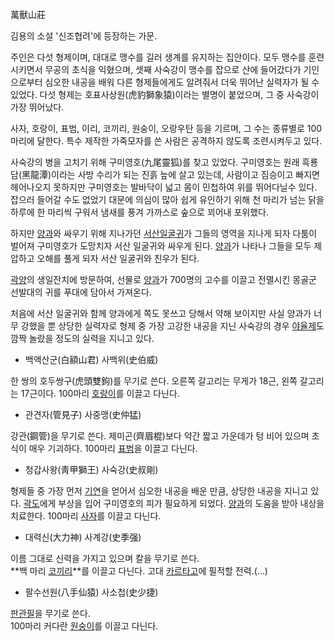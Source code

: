 萬獸山莊  

김용의 소설 '신조협려'에 등장하는 가문.  

주인은 다섯 형제이며, 대대로 맹수를 길러 생계를 유지하는 집안이다. 모두 맹수를 훈련시키면서 무공의 초식을 익혔으며, 셋째 사숙강이 맹수를
잡으로 산에 들어갔다가 기인으로부터 심오한 내공을 배워 다른 형제들에게도 알려줘서 더욱 뛰어난 실력자가 될 수 있었다. 다섯 형제는
호표사상원(虎豹獅象猿)이라는 별명이 붙었으며, 그 중 사숙강이 가장 뛰어났다.  

사자, 호랑이, 표범, 이리, 코끼리, 원숭이, 오랑우탄 등을 기르며, 그 수는 종류별로 100마리에 달한다. 특수 제작한 가죽모자를 쓴
사람은 공격하지 않도록 조련시켜두고 있다.  

사숙강의 병을 고치기 위해 구미영호(九尾靈狐)를 찾고 있었다. 구미영호는 원래 흑룡담(黑龍潭)이라는 사방 수리가 되는 진흙 늪에 살고
있는데, 사람이고 짐승이고 빠지면 헤어나오지 못하지만 구미영호는 발바닥이 넓고 몸이 민첩하여 위를 뛰어다닐수 있다. 잡으러 들어갈 수도
없었기 대문에 의심이 많아 쉽게 유인하기 위해 천 마리가 넘는 닭을 하루에 한 마리씩 구워서 냄새를 풍겨 가까스로 숲으로 꾀어내 포위했다.  

하지만 [양과](%EC%96%91%EA%B3%BC.md)와 싸우기 위해 지나가던 [서산일굴귀](%EC%84%9C%EC%82%B0%20%EC%9D%BC%EA%B5%B4%EA%B7%80.md)가 그들의 영역을 지나게 되자
다툼이 벌어져 구미영호가 도망치자 서산 일굴귀와 싸우게 된다. [양과](%EC%96%91%EA%B3%BC.md)가 나타나 그들을 모두
제압하고 오해를 풀게 되자 서산 일굴귀와 친우가 된다.

[곽양](%EA%B3%BD%EC%96%91.md)의 생일잔치에 방문하여, 선물로
[양과](%EC%96%91%EA%B3%BC.md)가 700명의 고수를 이끌고 전멸시킨 몽골군 선발대의 귀를 푸대에 담아서 가져온다.

처음에 서산 일굴귀와 함께 양과에게 쪽도 못쓰고 당해서 약해 보이지만 사실 양과가 너무 강했을 뿐 상당한 실력자로 형제 중 가장 고강한
내공을 지닌 사숙강의 경우 [야율제](%EC%95%BC%EC%9C%A8%EC%A0%9C.md)도 깜짝 놀랐을 정도의 실력을 지니고
있다.

  * 백액산군(白額山君) 사백위(史伯威)  

한 쌍의 호두쌍구(虎頭雙鉤)를 무기로 쓴다. 오른쪽 갈고리는 무게가 18근, 왼쪽 갈고리는 17근이다. 100마리
[호랑이](%ED%98%B8%EB%9E%91%EC%9D%B4.md)를 이끌고 다닌다.

  * 관견자(管見子) 사중맹(史仲猛)  

강관(鋼管)을 무기로 쓴다. 제미곤(齊眉棍)보다 약간 짧고 가운데가 텅 비어 있으며 초식이 매우 기괴하다. 100마리
[표범](%ED%91%9C%EB%B2%94.md)을 이끌고 다닌다.

  * 청갑사왕(靑甲獅王) 사숙강(史叔剛)  

형제들 중 가장 먼저 [기연](%EA%B8%B0%EC%97%B0.md)을 얻어서 심오한 내공을 배운 만큼, 상당한 내공을 지니고 있다.
[곽도](%EA%B3%BD%EB%8F%84.md)에게 부상을 입어 구미영호의 피가 필요하게 되었다.
[양과](%EC%96%91%EA%B3%BC.md)의 도움을 받아 내상을 치료한다. 100마리
[사자](%EC%82%AC%EC%9E%90.md)를 이끌고 다닌다.

  * 대력신(大力神) 사계강(史季强)  

이름 그대로 신력을 가지고 있으며 칼을 무기로 쓴다.  
**백 마리 [코끼리](%EC%BD%94%EB%81%BC%EB%A6%AC.md)**를 이끌고 다닌다. 고대 [카르타고](%EC%B9%B4%EB%A5%B4%ED%83%80%EA%B3%A0.md)에 필적할 전력.(…)

  * 팔수선원(八手仙猿) 사소첩(史少捷)  

[판관필](%ED%8C%90%EA%B4%80%ED%95%84.md)을 무기로 쓴다.  
100마리 커다란 [원숭이](%EC%9B%90%EC%88%AD%EC%9D%B4.md)를 이끌고 다닌다.

